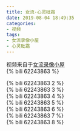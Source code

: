 ```yaml
---
title: 女流-心灵砒霜
date: 2019-08-04 18:49:35
categories:
- 视频
tags:
- 女流录像小屋
- 心灵砒霜
---
```

视频来自于<a href="https://space.bilibili.com/29418340/video" target="_blank">女流录像小屋</a><br/> 
{% bili 62243863 %}
<br/>
<!--more-->

{% bili 62243863 2 %}
<br/>
{% bili 62243863 3 %}
<br/>
{% bili 62243863 4 %}
<br/>
{% bili 62243863 5 %}
<br/>
{% bili 62243863 6 %}
<br/>
{% bili 62243863 7 %}
<br/>
{% bili 62243863 8 %}
<br/>
